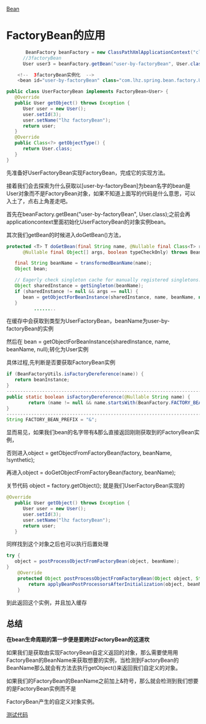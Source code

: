 [Bean](../spring-Bean的归纳.md)

# FactoryBean的应用

```java
       BeanFactory beanFactory = new ClassPathXmlApplicationContext("classpath:META-INF/bean-creation-context.xml");
      //3factoryBean
      User user3 = beanFactory.getBean("user-by-factoryBean", User.class);

    <!--  3factoryBean实例化  -->
    <bean id="user-by-factoryBean" class="com.lhz.spring.bean.factory.UserFactoryBean"/>

```

```java
public class UserFactoryBean implements FactoryBean<User> {
   @Override
   public User getObject() throws Exception {
      User user = new User();
      user.setId(3);
      user.setName("lhz factoryBean");
      return user;
   }
   @Override
   public Class<?> getObjectType() {
      return User.class;
   }
}
```

先准备好UserFactoryBean实现FactoryBean，完成它的实现方法。

接着我们会去探索为什么获取以[user-by-factoryBean]为bean名字的bean是User对象而不是FactoryBean对象，如果不知道上面写的代码是什么意思，可以入土了，点右上角差走吧。

首先在beanFactory.getBean("user-by-factoryBean", User.class);之前会再applicationcontext里面初始化UserFactoryBean的对象实例bean。

其次我们getBean的时候进入doGetBean()方法，

```java
protected <T> T doGetBean(final String name, @Nullable final Class<T> requiredType,
      @Nullable final Object[] args, boolean typeCheckOnly) throws BeansException {

   final String beanName = transformedBeanName(name);
   Object bean;

   // Eagerly check singleton cache for manually registered singletons.
   Object sharedInstance = getSingleton(beanName);
   if (sharedInstance != null && args == null) {
      bean = getObjectForBeanInstance(sharedInstance, name, beanName, null);
   }
          ........
```

在缓存中会获取到类型为UserFactoryBean，beanName为user-by-factoryBean的实例



然后在 bean = getObjectForBeanInstance(sharedInstance, name, beanName, null);转化为User实例

具体过程,先判断是否要获取FactoryBean实例

```java
if (BeanFactoryUtils.isFactoryDereference(name)) {
   return beanInstance;
}
-----------------------------------------------------------------------------------------
public static boolean isFactoryDereference(@Nullable String name) {
		return (name != null && name.startsWith(BeanFactory.FACTORY_BEAN_PREFIX));
}
-----------------------------------------------------------------------------------------
String FACTORY_BEAN_PREFIX = "&";	
```

显而易见，如果我们bean的名字带有&那么直接返回刚刚获取到的FactoryBean实例，

否则进入object = getObjectFromFactoryBean(factory, beanName, !synthetic);

再进入object = doGetObjectFromFactoryBean(factory, beanName);

关节代码 object = factory.getObject(); 就是我们UserFactoryBean实现的

```java
@Override
   public User getObject() throws Exception {
      User user = new User();
      user.setId(3);
      user.setName("lhz factoryBean");
      return user;
   }

```

同样找到这个对象之后也可以执行后置处理

```java
try {
   object = postProcessObjectFromFactoryBean(object, beanName);
}
	@Override
	protected Object postProcessObjectFromFactoryBean(Object object, String beanName) {
		return applyBeanPostProcessorsAfterInitialization(object, beanName);
	}

```

到此返回这个实例，并且加入缓存



## 总结

**在bean生命周期的第一步便是要跨过FactoryBean的这道坎**

  如果我们是获取由实现FactoryBean自定义返回的对象，那么需要使用用FactoryBean的BeanName来获取想要的实例，当检测到FactoryBean的BeanName那么就会有方法去执行getObject()来返回我们自定义的对象。

  如果我们的FactoryBean的BeanName之前加上&符号，那么就会检测到我们想要的是FactoryBean实例而不是

FactoryBean产生的自定义对象实例。

[测试代码](src/main/java/com/lhz/spring/bean/BeanInstantiationDemo.java)
